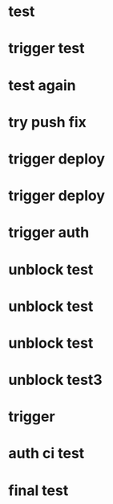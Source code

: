# test
# trigger test
# test again
# try push fix
# trigger deploy
# trigger deploy
# trigger auth
# unblock test
# unblock test
# unblock test
# unblock test3
# trigger
# auth ci test
# final test
